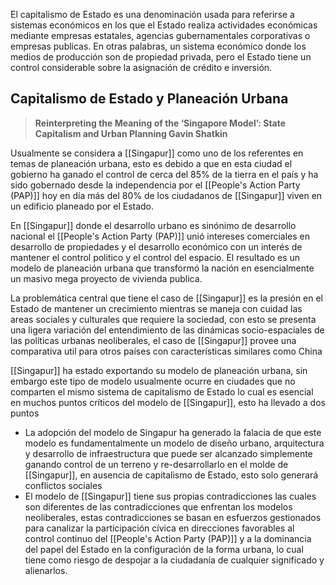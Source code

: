 El capitalismo de Estado es una denominación usada para referirse a sistemas económicos en los que el Estado realiza actividades económicas mediante empresas estatales, agencias gubernamentales corporativas o empresas publicas. En otras palabras, un sistema económico donde los medios de producción son de propiedad privada, pero el Estado tiene un control considerable sobre la asignación de crédito e inversión.

## Capitalismo de Estado y Planeación Urbana

> **Reinterpreting the Meaning of the ‘Singapore Model’: State Capitalism and Urban Planning
> Gavin Shatkin**

Usualmente se considera a [[Singapur]] como uno de los referentes en temas de planeación urbana, esto es debido a que en esta ciudad el gobierno ha ganado el control de cerca del 85% de la tierra en el país y ha sido gobernado desde la independencia por el [[People's Action Party (PAP)]] hoy en día más del 80% de los ciudadanos de [[Singapur]] viven en un edificio planeado por el Estado.

En [[Singapur]] donde el desarrollo urbano es sinónimo de desarrollo nacional el [[People's Action Party (PAP)]]  unió intereses comerciales en desarrollo de propiedades y el desarrollo económico con un interés de mantener el control politico y el control del espacio. El resultado es un modelo de planeación urbana que transformó la nación en esencialmente un masivo mega proyecto de vivienda publica.

La problemática central que tiene el caso de [[Singapur]] es la presión en el Estado de mantener un crecimiento mientras se maneja con cuidad las areas sociales y culturales que requiere la sociedad, con esto se presenta una ligera variación del entendimiento de las dinámicas socio-espaciales de las políticas urbanas neoliberales, el caso de [[Singapur]] provee una comparativa util para otros países con características similares como China

[[Singapur]] ha estado exportando su modelo de planeación urbana, sin embargo este tipo de modelo usualmente ocurre en ciudades que no comparten el mismo sistema de capitalismo de Estado lo cual es esencial en muchos puntos críticos del modelo de [[Singapur]], esto ha llevado a dos puntos

- La adopción del modelo de Singapur ha generado la falacia de que este modelo es fundamentalmente un modelo de diseño urbano, arquitectura y desarrollo de infraestructura que puede ser alcanzado simplemente ganando control de un terreno y re-desarrollarlo en el molde de [[Singapur]], en ausencia de capitalismo de Estado, esto solo generará conflictos sociales
- El modelo de [[Singapur]] tiene sus propias contradicciones las cuales son diferentes de las contradicciones que enfrentan los modelos neoliberales, estas contradicciones se basan en esfuerzos gestionados para canalizar la participación cívica en direcciones favorables al control continuo del [[People's Action Party (PAP)]] y a la dominancia del papel del Estado en la configuración de la forma urbana, lo cual tiene como riesgo de despojar a la ciudadanía de cualquier significado y alienarlos.

